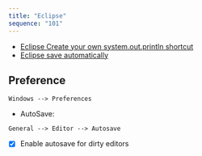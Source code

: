```yaml
---
title: "Eclipse"
sequence: "101"
---
```


- [Eclipse Create your own system.out.println shortcut](https://stackoverflow.com/questions/50052642/eclipse-create-your-own-system-out-println-shortcut)
- [Eclipse save automatically](https://stackoverflow.com/questions/2635951/eclipse-save-automatically)

## Preference

```text
Windows --> Preferences
```

- AutoSave: 

```text
General --> Editor --> Autosave
```

- [x] Enable autosave for dirty editors

